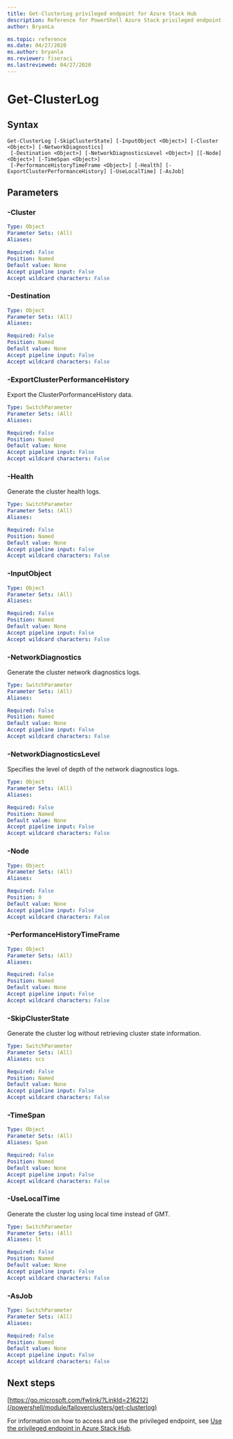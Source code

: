 ```yaml
---
title: Get-ClusterLog privileged endpoint for Azure Stack Hub
description: Reference for PowerShell Azure Stack privileged endpoint - Get-ClusterLog
author: BryanLa

ms.topic: reference
ms.date: 04/27/2020
ms.author: bryanla
ms.reviewer: fiseraci
ms.lastreviewed: 04/27/2020
---
```


# Get-ClusterLog

## Syntax

```
Get-ClusterLog [-SkipClusterState] [-InputObject <Object>] [-Cluster <Object>] [-NetworkDiagnostics]
 [-Destination <Object>] [-NetworkDiagnosticsLevel <Object>] [[-Node] <Object>] [-TimeSpan <Object>]
 [-PerformanceHistoryTimeFrame <Object>] [-Health] [-ExportClusterPerformanceHistory] [-UseLocalTime] [-AsJob]
```

## Parameters

### -Cluster
 

```yaml
Type: Object
Parameter Sets: (All)
Aliases:

Required: False
Position: Named
Default value: None
Accept pipeline input: False
Accept wildcard characters: False
```

### -Destination
 

```yaml
Type: Object
Parameter Sets: (All)
Aliases:

Required: False
Position: Named
Default value: None
Accept pipeline input: False
Accept wildcard characters: False
```

### -ExportClusterPerformanceHistory
Export the ClusterPorformanceHistory data.

```yaml
Type: SwitchParameter
Parameter Sets: (All)
Aliases:

Required: False
Position: Named
Default value: None
Accept pipeline input: False
Accept wildcard characters: False
```

### -Health
Generate the cluster health logs.

```yaml
Type: SwitchParameter
Parameter Sets: (All)
Aliases:

Required: False
Position: Named
Default value: None
Accept pipeline input: False
Accept wildcard characters: False
```

### -InputObject
 

```yaml
Type: Object
Parameter Sets: (All)
Aliases:

Required: False
Position: Named
Default value: None
Accept pipeline input: False
Accept wildcard characters: False
```

### -NetworkDiagnostics
Generate the cluster network diagnostics logs.

```yaml
Type: SwitchParameter
Parameter Sets: (All)
Aliases:

Required: False
Position: Named
Default value: None
Accept pipeline input: False
Accept wildcard characters: False
```

### -NetworkDiagnosticsLevel
Specifies the level of depth of the network diagnostics logs.

```yaml
Type: Object
Parameter Sets: (All)
Aliases:

Required: False
Position: Named
Default value: None
Accept pipeline input: False
Accept wildcard characters: False
```

### -Node
 

```yaml
Type: Object
Parameter Sets: (All)
Aliases:

Required: False
Position: 0
Default value: None
Accept pipeline input: False
Accept wildcard characters: False
```

### -PerformanceHistoryTimeFrame
 

```yaml
Type: Object
Parameter Sets: (All)
Aliases:

Required: False
Position: Named
Default value: None
Accept pipeline input: False
Accept wildcard characters: False
```

### -SkipClusterState
Generate the cluster log without retrieving cluster state information.

```yaml
Type: SwitchParameter
Parameter Sets: (All)
Aliases: scs

Required: False
Position: Named
Default value: None
Accept pipeline input: False
Accept wildcard characters: False
```

### -TimeSpan
 

```yaml
Type: Object
Parameter Sets: (All)
Aliases: Span

Required: False
Position: Named
Default value: None
Accept pipeline input: False
Accept wildcard characters: False
```

### -UseLocalTime
Generate the cluster log using local time instead of GMT.

```yaml
Type: SwitchParameter
Parameter Sets: (All)
Aliases: lt

Required: False
Position: Named
Default value: None
Accept pipeline input: False
Accept wildcard characters: False
```

### -AsJob


```yaml
Type: SwitchParameter
Parameter Sets: (All)
Aliases:

Required: False
Position: Named
Default value: None
Accept pipeline input: False
Accept wildcard characters: False
```

## Next steps

[https://go.microsoft.com/fwlink/?LinkId=216212](/powershell/module/failoverclusters/get-clusterlog)

For information on how to access and use the privileged endpoint, see [Use the privileged endpoint in Azure Stack Hub](../../operator/azure-stack-privileged-endpoint.md).